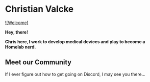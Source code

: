 # Christian Valcke

[![Welcome]](https://linkedin.com/in/chrisvalcke)

**Hey, there!**

**Chris here, I work to develop medical devices and play to become a Homelab nerd.**


## Meet our Community

If I ever figure out how to get going on Discord, I may see you there...



